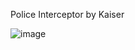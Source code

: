 Police Interceptor by Kaiser

![image](https://user-images.githubusercontent.com/27104963/32410639-145f8bbe-c19c-11e7-9f09-ce0ad58317ab.png)
